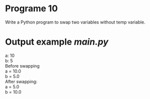 # Programe 10
Write a Python program to swap two variables without temp variable.

# Output example *main.py*
a: 10<br>
b: 5<br>
Before swapping<br>
a = 10.0<br>
b = 5.0<br>
After swapping:<br>
a = 5.0<br>
b = 10.0